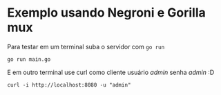 # Exemplo usando Negroni e Gorilla mux

Para testar em um terminal suba o servidor com `go run`

``` console
go run main.go
```

E em outro terminal use curl como cliente usuário *admin* senha *admin* :D

``` console
curl -i http://localhost:8080 -u "admin"
```